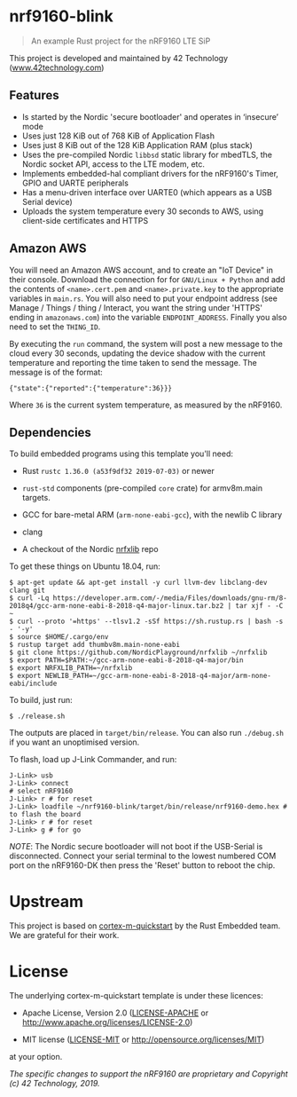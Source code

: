 # nrf9160-blink

> An example Rust project for the nRF9160 LTE SiP

This project is developed and maintained by 42 Technology (www.42technology.com)

## Features

* Is started by the Nordic 'secure bootloader' and operates in ‘insecure’ mode
* Uses just 128 KiB out of 768 KiB of Application Flash
* Uses just 8 KiB out of the 128 KiB Application RAM (plus stack)
* Uses the pre-compiled Nordic `libbsd` static library for mbedTLS, the Nordic
  socket API, access to the LTE modem, etc.
* Implements embedded-hal compliant drivers for the nRF9160's Timer, GPIO and
  UARTE peripherals
* Has a menu-driven interface over UARTE0 (which appears as a USB Serial device)
* Uploads the system temperature every 30 seconds to AWS, using client-side
  certificates and HTTPS

## Amazon AWS

You will need an Amazon AWS account, and to create an "IoT Device" in their
console. Download the connection for for `GNU/Linux + Python` and add the
contents of `<name>.cert.pem`  and `<name>.private.key` to the appropriate
variables in `main.rs`. You will also need to put your endpoint address (see
Manage / Things / thing / Interact, you want the string under 'HTTPS' ending
in `amazonaws.com`) into the variable `ENDPOINT_ADDRESS`. Finally you also
need to set the `THING_ID`.

By executing the `run` command, the system will post a new message to the
cloud every 30 seconds, updating the device shadow with the current
temperature and reporting the time taken to send the message. The message is
of the format:

```
{"state":{"reported":{"temperature":36}}}
```

Where `36` is the current system temperature, as measured by the nRF9160.

## Dependencies

To build embedded programs using this template you'll need:

- Rust `rustc 1.36.0 (a53f9df32 2019-07-03)` or newer

- `rust-std` components (pre-compiled `core` crate) for armv8m.main targets.

- GCC for bare-metal ARM (`arm-none-eabi-gcc`), with the newlib C library

- clang

- A checkout of the Nordic
  [nrfxlib](https://github.com/NordicPlayground/nrfxlib) repo

To get these things on Ubuntu 18.04, run:

``` console
$ apt-get update && apt-get install -y curl llvm-dev libclang-dev clang git
$ curl -Lq https://developer.arm.com/-/media/Files/downloads/gnu-rm/8-2018q4/gcc-arm-none-eabi-8-2018-q4-major-linux.tar.bz2 | tar xjf - -C ~
$ curl --proto '=https' --tlsv1.2 -sSf https://sh.rustup.rs | bash -s - '-y'
$ source $HOME/.cargo/env
$ rustup target add thumbv8m.main-none-eabi
$ git clone https://github.com/NordicPlayground/nrfxlib ~/nrfxlib
$ export PATH=$PATH:~/gcc-arm-none-eabi-8-2018-q4-major/bin
$ export NRFXLIB_PATH=~/nrfxlib
$ export NEWLIB_PATH=~/gcc-arm-none-eabi-8-2018-q4-major/arm-none-eabi/include
```

To build, just run:

```console
$ ./release.sh
```

The outputs are placed in `target/bin/release`. You can also run `./debug.sh`
if you want an unoptimised version.

To flash, load up J-Link Commander, and run:

```
J-Link> usb
J-Link> connect
# select nRF9160
J-Link> r # for reset
J-Link> loadfile ~/nrf9160-blink/target/bin/release/nrf9160-demo.hex # to flash the board
J-Link> r # for reset
J-Link> g # for go
```

*NOTE*: The Nordic secure bootloader will not boot if the USB-Serial is
disconnected. Connect your serial terminal to the lowest numbered COM port on
the nRF9160-DK then press the 'Reset' button to reboot the chip.

# Upstream

This project is based on
[cortex-m-quickstart](https://github.com/rust-embedded/cortex-m-quickstart) by
the Rust Embedded team. We are grateful for their work.

# License

The underlying cortex-m-quickstart template is under these licences:

- Apache License, Version 2.0 ([LICENSE-APACHE](LICENSE-APACHE) or
  http://www.apache.org/licenses/LICENSE-2.0)

- MIT license ([LICENSE-MIT](LICENSE-MIT) or http://opensource.org/licenses/MIT)

at your option.

*The specific changes to support the nRF9160 are proprietary and Copyright (c)
42 Technology, 2019.*
